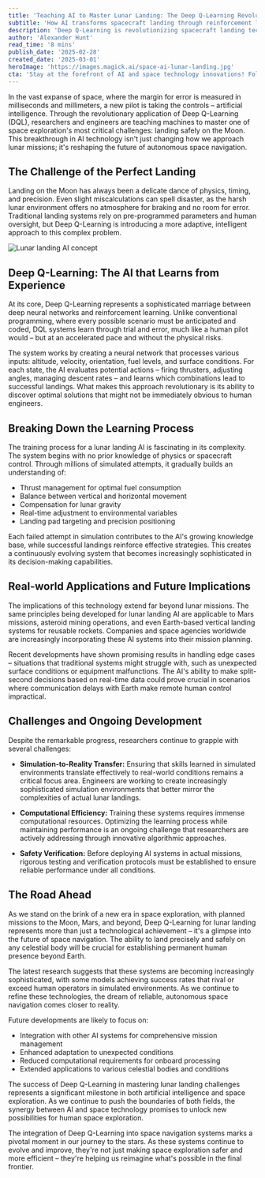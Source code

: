 ```yaml
---
title: 'Teaching AI to Master Lunar Landing: The Deep Q-Learning Revolution in Space Navigation'
subtitle: 'How AI transforms spacecraft landing through reinforcement learning'
description: 'Deep Q-Learning is revolutionizing spacecraft landing technology, enabling AI to master the complex challenges of lunar landing through advanced reinforcement learning. This breakthrough technology learns from millions of simulated attempts, developing sophisticated decision-making capabilities that could surpass human operators in precision and reliability.'
author: 'Alexander Hunt'
read_time: '8 mins'
publish_date: '2025-02-28'
created_date: '2025-03-01'
heroImage: 'https://images.magick.ai/space-ai-lunar-landing.jpg'
cta: 'Stay at the forefront of AI and space technology innovations! Follow us on LinkedIn for regular updates on groundbreaking developments in autonomous space navigation and artificial intelligence.'
---
```


In the vast expanse of space, where the margin for error is measured in milliseconds and millimeters, a new pilot is taking the controls – artificial intelligence. Through the revolutionary application of Deep Q-Learning (DQL), researchers and engineers are teaching machines to master one of space exploration's most critical challenges: landing safely on the Moon. This breakthrough in AI technology isn't just changing how we approach lunar missions; it's reshaping the future of autonomous space navigation.

## The Challenge of the Perfect Landing

Landing on the Moon has always been a delicate dance of physics, timing, and precision. Even slight miscalculations can spell disaster, as the harsh lunar environment offers no atmosphere for braking and no room for error. Traditional landing systems rely on pre-programmed parameters and human oversight, but Deep Q-Learning is introducing a more adaptive, intelligent approach to this complex problem.

![Lunar landing AI concept](https://images.magick.ai/space-ai-lunar-landing.jpg)

## Deep Q-Learning: The AI that Learns from Experience

At its core, Deep Q-Learning represents a sophisticated marriage between deep neural networks and reinforcement learning. Unlike conventional programming, where every possible scenario must be anticipated and coded, DQL systems learn through trial and error, much like a human pilot would – but at an accelerated pace and without the physical risks.

The system works by creating a neural network that processes various inputs: altitude, velocity, orientation, fuel levels, and surface conditions. For each state, the AI evaluates potential actions – firing thrusters, adjusting angles, managing descent rates – and learns which combinations lead to successful landings. What makes this approach revolutionary is its ability to discover optimal solutions that might not be immediately obvious to human engineers.

## Breaking Down the Learning Process

The training process for a lunar landing AI is fascinating in its complexity. The system begins with no prior knowledge of physics or spacecraft control. Through millions of simulated attempts, it gradually builds an understanding of:

- Thrust management for optimal fuel consumption
- Balance between vertical and horizontal movement
- Compensation for lunar gravity
- Real-time adjustment to environmental variables
- Landing pad targeting and precision positioning

Each failed attempt in simulation contributes to the AI's growing knowledge base, while successful landings reinforce effective strategies. This creates a continuously evolving system that becomes increasingly sophisticated in its decision-making capabilities.

## Real-world Applications and Future Implications

The implications of this technology extend far beyond lunar missions. The same principles being developed for lunar landing AI are applicable to Mars missions, asteroid mining operations, and even Earth-based vertical landing systems for reusable rockets. Companies and space agencies worldwide are increasingly incorporating these AI systems into their mission planning.

Recent developments have shown promising results in handling edge cases – situations that traditional systems might struggle with, such as unexpected surface conditions or equipment malfunctions. The AI's ability to make split-second decisions based on real-time data could prove crucial in scenarios where communication delays with Earth make remote human control impractical.

## Challenges and Ongoing Development

Despite the remarkable progress, researchers continue to grapple with several challenges:

- **Simulation-to-Reality Transfer:** Ensuring that skills learned in simulated environments translate effectively to real-world conditions remains a critical focus area. Engineers are working to create increasingly sophisticated simulation environments that better mirror the complexities of actual lunar landings.
  
- **Computational Efficiency:** Training these systems requires immense computational resources. Optimizing the learning process while maintaining performance is an ongoing challenge that researchers are actively addressing through innovative algorithmic approaches.

- **Safety Verification:** Before deploying AI systems in actual missions, rigorous testing and verification protocols must be established to ensure reliable performance under all conditions.

## The Road Ahead

As we stand on the brink of a new era in space exploration, with planned missions to the Moon, Mars, and beyond, Deep Q-Learning for lunar landing represents more than just a technological achievement – it's a glimpse into the future of space navigation. The ability to land precisely and safely on any celestial body will be crucial for establishing permanent human presence beyond Earth.

The latest research suggests that these systems are becoming increasingly sophisticated, with some models achieving success rates that rival or exceed human operators in simulated environments. As we continue to refine these technologies, the dream of reliable, autonomous space navigation comes closer to reality.

Future developments are likely to focus on:

- Integration with other AI systems for comprehensive mission management
- Enhanced adaptation to unexpected conditions
- Reduced computational requirements for onboard processing
- Extended applications to various celestial bodies and conditions

The success of Deep Q-Learning in mastering lunar landing challenges represents a significant milestone in both artificial intelligence and space exploration. As we continue to push the boundaries of both fields, the synergy between AI and space technology promises to unlock new possibilities for human space exploration.

The integration of Deep Q-Learning into space navigation systems marks a pivotal moment in our journey to the stars. As these systems continue to evolve and improve, they're not just making space exploration safer and more efficient – they're helping us reimagine what's possible in the final frontier.